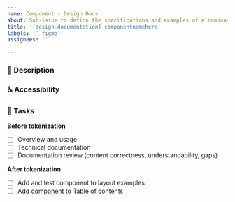 ```yaml
---
name: Component - Design Docs
about: Sub-issue to define the specifications and examples of a component in the documentation.
title: '[design-documentation] componentnamehere'
labels: '🎨 figma'
assignees: ''

---
```


### 📝 Description

<!-- Short description of the component and the task at hand  -->

### ♿ Accessibility

<!-- List accessibility considerations such as minimum size, focus handling, and color contrast -->

### 📃 Tasks

<!-- Add any required tasks not listed, remove any unnecessary tasks -->

**Before tokenization**

- [ ] Overview and usage
- [ ] Technical documentation
- [ ] Documentation review (content correctness, understandability, gaps)

**After tokenization**

- [ ] Add and test component to layout examples
- [ ] Add component to Table of contents 